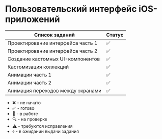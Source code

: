 # Пользовательский интерфейс iOS-приложений

| Список заданий | Статус |
|---|---|
| Проектирование интерфейса часть 1 | :white_check_mark: |
| Проектирование интерфейса часть 2 | :white_check_mark: |
| Создание кастомных UI-компонентов | :white_check_mark: |
| Кастомизация коллекций | :white_check_mark: |
| Анимации часть 1 | :white_check_mark: |
| Анимации часть 2 | :white_check_mark: |
| Анимация переходов между экранами | :white_check_mark: |

* :x: - не начато
* :white_check_mark: - готово
* :memo: - в работе
* :mag: - на проверке
* :warning: - требуются исправления
* :cyclone: - в ожидании выдачи задания
